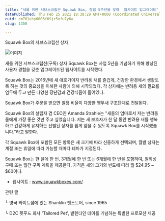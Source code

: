 ```yaml
---
title: "새를 위한 서브스크립션 Squawk Box, 창립 5주년을 맞아  웹사이트 업그레이드"
datePublished: Thu Feb 25 2021 18:38:29 GMT+0000 (Coordinated Universal Time)
cuid: cm701ehp6003f09jr5xfu7y6a
slug: 1350

---
```



Squawk Box의 서브스크립션 상자

![이미지](https://cdn.hashnode.com/res/hashnode/image/upload/v1739251440776/852b3b6d-c2d9-47ac-9b59-69173d36ce16.jpeg)

새를 위한 서브스크립션(구독) 상자 Squawk Box는 사업 5년을 기념하기 위해 향상된 사용자 경험을 갖춘 업그레이드된 웹사이트를 시작했다.

Squawk Box는 2016년에 새 애호가이자 반려용 새를 즐겁게, 건강한 환경에서 생활토록 하는 것의 중요성을 이해한 사람에 의해 시작되었다. 각 상자에는 반려용 새의 필요를 염두에 두고 만든 다양한 장난감과 건강식품이 들어있다.

Squawk Box가 주문을 받으면 일정 비율이 다양한 앵무새 구조단체로 전달된다.

Squawk Box의 설립자 겸 CEO인 Amanda Strahle는 "새들의 엄마로서 저는 반려동물에게 가장 좋은 것만 주고 싶었습니다. 저는 새 보호자가 한 달 동안 반려용 새를 행복하고 건강하게 유지하는 선별된 상자를 쉽게 얻을 수 있도록 Squawk Box를 시작했습니다."라고 말한다.

각 Squawk Box에 포함된 모든 항목은 새 크기에 따라 신중하게 선택되며, 월별 상자는 계절 또는 휴일에 따라 가능할 때마다 테마가 지정된다.

Squawk Box는 한 달에 한 번, 3개월에 한 번 또는 6개월에 한 번을 포함하여, 일회성 구매 또는 월간 구독 계획을 제공한다. 가격은 새의 크기와 빈도에 따라 월 $24.95 ~ $60이다.

- 웹사이트 : www.squawkboxes.com/

관련 글

└ 영국 와이트섬에 있는 Shanklin 펫스토어, since 1965

└ D2C 펫푸드 회사 'Tailored Pet', 발렌타인 데이를 기념하는 특별한 프로모션 제공